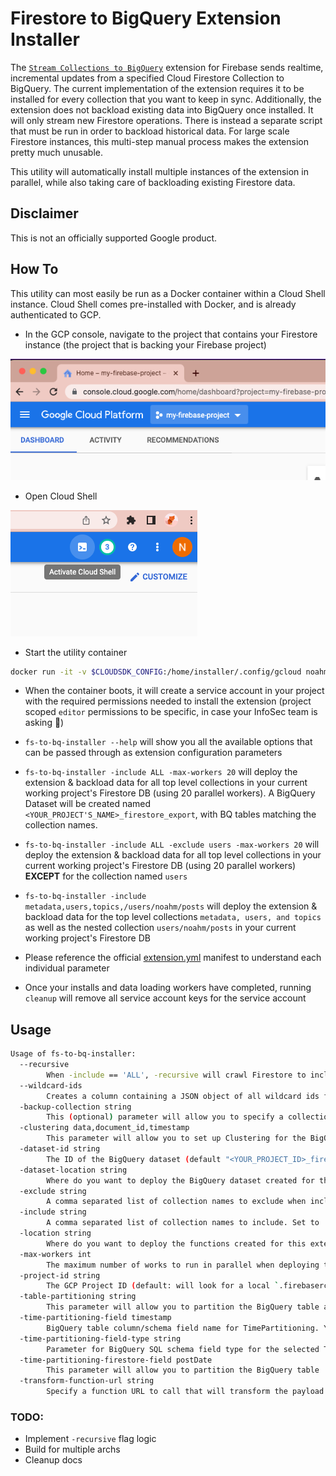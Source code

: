 # Firestore to BigQuery Extension Installer
The [`Stream Collections to BigQuery`](https://firebase.google.com/products/extensions/firebase-firestore-bigquery-export) extension for Firebase sends realtime, incremental updates from a specified Cloud Firestore Collection to BigQuery. The current implementation of the extension requires it to be installed for every collection that you want to keep in sync. Additionally, the extension does not backload existing data into BigQuery once installed. It will only stream new Firestore operations. There is instead a separate script that must be run in order to backload historical data. For large scale Firestore instances, this multi-step manual process makes the extension pretty much unusable.

This utility will automatically install multiple instances of the extension in parallel, while also taking care of backloading existing Firestore data.  
  
    
## Disclaimer
This is not an officially supported Google product.  
  
   
## How To
This utility can most easily be run as a Docker container within a Cloud Shell instance. Cloud Shell comes pre-installed with Docker, and is already authenticated to GCP.

- In the GCP console, navigate to the project that contains your Firestore instance (the project that is backing your Firebase project)
  
![Alt text](assets/set-project.png?raw=true "Set-Project")  
  
- Open Cloud Shell  
  
![Alt text](assets/activate-cloud-shell.png?raw=true "Cloud-Shell")  
  
- Start the utility container
```bash
docker run -it -v $CLOUDSDK_CONFIG:/home/installer/.config/gcloud noahmercado/fs-to-bq-installer:latest
```

- When the container boots, it will create a service account in your project with the required permissions needed to install the extension (project scoped `editor` permissions to be specific, in case your InfoSec team is asking :slightly_smiling_face:)

- `fs-to-bq-installer --help` will show you all the available options that can be passed through as extension configuration parameters

- `fs-to-bq-installer -include ALL -max-workers 20` will deploy the extension & backload data for all top level collections in your current working project's Firestore DB (using 20 parallel workers). A BigQuery Dataset will be created named `<YOUR_PROJECT'S_NAME>_firestore_export`, with BQ tables matching the collection names. 

- `fs-to-bq-installer -include ALL -exclude users -max-workers 20` will deploy the extension & backload data for all top level collections in your current working project's Firestore DB (using 20 parallel workers) **EXCEPT** for the collection named `users`

- `fs-to-bq-installer -include metadata,users,topics,/users/noahm/posts` will deploy the extension & backload data for the top level collections `metadata, users, and topics` as well as the nested collection `users/noahm/posts` in your current working project's Firestore DB

- Please reference the official [extension.yml](https://github.com/firebase/extensions/blob/master/firestore-bigquery-export/extension.yaml) manifest to understand each individual parameter 

- Once your installs and data loading workers have completed, running `cleanup` will remove all service account keys for the service account


## Usage
```bash
Usage of fs-to-bq-installer:
  --recursive
        When -include == 'ALL', -recursive will crawl Firestore to include all subcollections
  --wildcard-ids
        Creates a column containing a JSON object of all wildcard ids from a documents path.
  -backup-collection string
        This (optional) parameter will allow you to specify a collection for which failed BigQuery updates will be written to.
  -clustering data,document_id,timestamp
        This parameter will allow you to set up Clustering for the BigQuery Table created by the extension. (for example: data,document_id,timestamp- no whitespaces). You can select up to 4 comma separated fields(order matters). Available schema extensions table fields for clustering: `document_id, timestamp, event_id, operation, data`.
  -dataset-id string
        The ID of the BigQuery dataset (default "<YOUR_PROJECT_ID>_firestore_export")
  -dataset-location string
        Where do you want to deploy the BigQuery dataset created for this extension? For help selecting a location, refer to the [location selection guide](https://cloud.google.com/bigquery/docs/locations). (default "us")
  -exclude string
        A comma separated list of collection names to exclude when include is set to 'ALL'
  -include string
        A comma separated list of collection names to include. Set to 'ALL' to include all collections
  -location string
        Where do you want to deploy the functions created for this extension?  You usually want a location close to your database. For help selecting a location, refer to the [location selection guide](https://firebase.google.com/docs/functions/locations). (default "us-central1")
  -max-workers int
        The maximum number of works to run in parallel when deploying the extension (default 5)
  -project-id string
        The GCP Project ID (default: will look for a local `.firebaserc` file, followed by env var `$GOOGLE_PROJECT_ID`. If neither are found is empty string)
  -table-partitioning string
        This parameter will allow you to partition the BigQuery table and BigQuery view created by the extension based on data ingestion time. You may select the granularity of partitioning based upon one of: HOUR, DAY, MONTH, YEAR. This will      generate one partition per day, hour, month or year, respectively. (default "NONE")
  -time-partitioning-field timestamp
        BigQuery table column/schema field name for TimePartitioning. You can choose schema available as timestamp OR new custom defined column that will be assigned to the selected Firestore Document field below. Defaults to pseudo column _PARTITIONTIME if unspecified. Cannot be changed if Table is already partitioned.
  -time-partitioning-field-type string
        Parameter for BigQuery SQL schema field type for the selected Time Partitioning Firestore Document field option. Cannot be changed if Table is already partitioned. (default "omit")
  -time-partitioning-firestore-field postDate
        This parameter will allow you to partition the BigQuery table  created by the extension based on selected. The Firestore Document field value must be a top-level TIMESTAMP, DATETIME, DATE field BigQuery string format or Firestore timestamp(will be converted to BigQuery TIMESTAMP). Cannot be changed if Table is already partitioned. example: postDate
  -transform-function-url string
        Specify a function URL to call that will transform the payload that will be written to BigQuery. See the pre-install documentation for more details.

```  
  
<!-- (default: will look for a local `.firebaserc` file, followed by env var `$GOOGLE_PROJECT_ID`. If neither are found is empty string) -->
### TODO:
- Implement `-recursive` flag logic
- Build for multiple archs
- Cleanup docs
